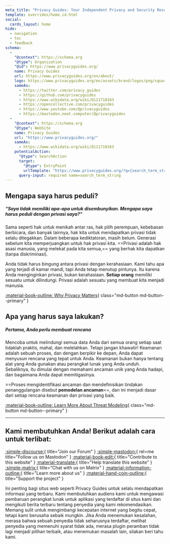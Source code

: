 ```yaml
---
meta_title: "Privacy Guides: Your Independent Privacy and Security Resource"
template: overrides/home.id.html
social:
  cards_layout: home
hide:
  - navigation
  - toc
  - feedback
schema:
  - 
    "@context": https://schema.org
    "@type": Organization
    "@id": https://www.privacyguides.org/
    name: Privacy Guides
    url: https://www.privacyguides.org/en/about/
    logo: https://www.privacyguides.org/en/assets/brand/logos/png/square/pg-yellow.png
    sameAs:
      - https://twitter.com/privacy_guides
      - https://github.com/privacyguides
      - https://www.wikidata.org/wiki/Q111710163
      - https://opencollective.com/privacyguides
      - https://www.youtube.com/@privacyguides
      - https://mastodon.neat.computer/@privacyguides
  - 
    "@context": https://schema.org
    "@type": WebSite
    name: Privacy Guides
    url: "https://www.privacyguides.org/"
    sameAs:
      - https://www.wikidata.org/wiki/Q111710163
    potentialAction:
      "@type": SearchAction
      target:
        "@type": EntryPoint
        urlTemplate: "https://www.privacyguides.org/?q={search_term_string}"
      query-input: required name=search_term_string
---
```


<!-- markdownlint-disable-next-line -->
## Mengapa saya harus peduli?

##### “Saya tidak memiliki apa-apa untuk disembunyikan. Mengapa saya harus peduli dengan privasi saya?”

Sama seperti hak untuk menikah antar ras, hak pilih perempuan, kebebasan berbicara, dan banyak lainnya, hak kita untuk mendapatkan privasi tidak selalu ditegakkan. Dalam beberapa kediktatoran, masih belum. Generasi sebelum kita memperjuangkan untuk hak privasi kita. ==Privasi adalah hak asasi manusia, yang melekat pada kita semua,== yang berhak kita dapatkan (tanpa diskriminasi).

Anda tidak harus bingung antara privasi dengan kerahasiaan. Kami tahu apa yang terjadi di kamar mandi, tapi Anda tetap menutup pintunya. Itu karena Anda menginginkan privasi, bukan kerahasiaan. **Setiap orang** memiliki sesuatu untuk dilindungi. Privasi adalah sesuatu yang membuat kita menjadi manusia.

[:material-book-outline: Why Privacy Matters](basics/why-privacy-matters.md){ class="md-button md-button--primary" }

## Apa yang harus saya lakukan?

##### Pertama, Anda perlu membuat rencana

Mencoba untuk melindungi semua data Anda dari semua orang setiap saat tidaklah praktis, mahal, dan melelahkan. Tetapi jangan khawatir! Keamanan adalah sebuah proses, dan dengan berpikir ke depan, Anda dapat menyusun rencana yang tepat untuk Anda. Keamanan bukan hanya tentang alat yang Anda gunakan atau perangkat lunak yang Anda unduh. Sebaliknya, itu dimulai dengan memahami ancaman unik yang Anda hadapi, dan bagaimana Anda dapat memitigasinya.

==Proses mengidentifikasi ancaman dan mendefinisikan tindakan penanggulangan disebut **pemodelan ancaman**==, dan ini menjadi dasar dari setiap rencana keamanan dan privasi yang baik.

[:material-book-outline: Learn More About Threat Modeling](basics/threat-modeling.md){ class="md-button md-button--primary" }

---

## Kami membutuhkan Anda! Berikut adalah cara untuk terlibat:

[:simple-discourse:](https://discuss.privacyguides.net){ title="Join our Forum" }
[:simple-mastodon:](https://mastodon.neat.computer/@privacyguides){ rel=me title="Follow us on Mastodon" }
[:material-book-edit:](https://github.com/privacyguides/privacyguides.org){ title="Contribute to this website" }
[:material-translate:](https://matrix.to/#/#pg-i18n:aragon.sh){ title="Help translate this website" }
[:simple-matrix:](https://matrix.to/#/#privacyguides:matrix.org){ title="Chat with us on Matrix" }
[:material-information-outline:](about/index.md){ title="Learn more about us" }
[:material-hand-coin-outline:](about/donate.md){ title="Support the project" }

Ini penting bagi situs web seperti Privacy Guides untuk selalu mendapatkan informasi yang terbaru. Kami membutuhkan audiens kami untuk mengawasi pembaruan perangkat lunak untuk aplikasi yang terdaftar di situs kami dan mengikuti berita terbaru tentang penyedia yang kami rekomendasikan. Memang sulit untuk mengimbangi kecepatan internet yang begitu cepat, tetapi kami berusaha sebaik mungkin. Jika Anda menemukan kesalahan, merasa bahwa sebuah penyedia tidak seharusnya terdaftar, melihat penyedia yang memenuhi syarat tidak ada, merasa plugin peramban tidak lagi menjadi pilihan terbaik, atau menemukan masalah lain, silakan beri tahu kami.
